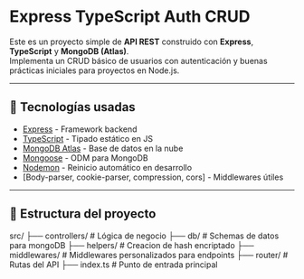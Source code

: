 # Express TypeScript Auth CRUD

Este es un proyecto simple de **API REST** construido con **Express**, **TypeScript** y **MongoDB (Atlas)**.  
Implementa un CRUD básico de usuarios con autenticación y buenas prácticas iniciales para proyectos en Node.js.

---

## 🚀 Tecnologías usadas
- [Express](https://expressjs.com/) - Framework backend
- [TypeScript](https://www.typescriptlang.org/) - Tipado estático en JS
- [MongoDB Atlas](https://www.mongodb.com/atlas) - Base de datos en la nube
- [Mongoose](https://mongoosejs.com/) - ODM para MongoDB
- [Nodemon](https://nodemon.io/) - Reinicio automático en desarrollo
- [Body-parser, cookie-parser, compression, cors] - Middlewares útiles

---

## 📂 Estructura del proyecto
src/
├── controllers/ # Lógica de negocio
├── db/ # Schemas de datos para mongoDB
├── helpers/ # Creacion de hash encriptado
├── middlewares/ # Middlewares personalizados para endpoints
├── router/ # Rutas del API
├── index.ts # Punto de entrada principal